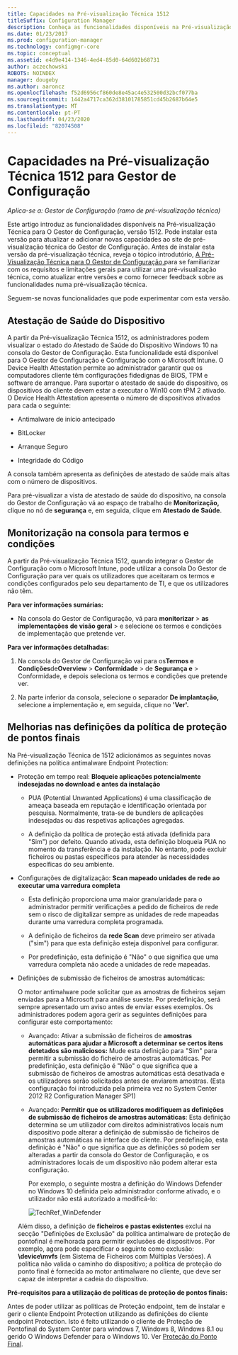 ```yaml
---
title: Capacidades na Pré-visualização Técnica 1512
titleSuffix: Configuration Manager
description: Conheça as funcionalidades disponíveis na Pré-visualização Técnica para O Gestor de Configuração, versão 1512.
ms.date: 01/23/2017
ms.prod: configuration-manager
ms.technology: configmgr-core
ms.topic: conceptual
ms.assetid: e4d9e414-1346-4ed4-85d0-64d602b68731
author: aczechowski
ROBOTS: NOINDEX
manager: dougeby
ms.author: aaroncz
ms.openlocfilehash: f52d6956cf860de8e45ac4e532500d32bcf077ba
ms.sourcegitcommit: 1442a4717ca362d38101785851cd45b2687b64e5
ms.translationtype: MT
ms.contentlocale: pt-PT
ms.lasthandoff: 04/23/2020
ms.locfileid: "82074508"
---
```

# <a name="capabilities-in-technical-preview-1512-for-configuration-manager"></a>Capacidades na Pré-visualização Técnica 1512 para Gestor de Configuração

*Aplica-se a: Gestor de Configuração (ramo de pré-visualização técnica)*

Este artigo introduz as funcionalidades disponíveis na Pré-visualização Técnica para O Gestor de Configuração, versão 1512. Pode instalar esta versão para atualizar e adicionar novas capacidades ao site de pré-visualização técnica do Gestor de Configuração. Antes de instalar esta versão da pré-visualização técnica, reveja o tópico introdutório, [A Pré-Visualização Técnica para O Gestor de Configuração,](technical-preview.md)para se familiarizar com os requisitos e limitações gerais para utilizar uma pré-visualização técnica, como atualizar entre versões e como fornecer feedback sobre as funcionalidades numa pré-visualização técnica.  

 Seguem-se novas funcionalidades que pode experimentar com esta versão.  

##  <a name="device-health-attestation"></a><a name="bkmk_devicehealth"></a>Atestação de Saúde do Dispositivo  
 A partir da Pré-visualização Técnica 1512, os administradores podem visualizar o estado do Atestado de Saúde do Dispositivo Windows 10 na consola do Gestor de Configuração.  Esta funcionalidade está disponível para O Gestor de Configuração e Configuração com o Microsoft Intune. O Device Health Attestation permite ao administrador garantir que os computadores cliente têm configurações fidedignas de BIOS, TPM e software de arranque. Para suportar o atestado de saúde do dispositivo, os dispositivos do cliente devem estar a executar o Win10 com tPM 2 ativado. O Device Health Attestation apresenta o número de dispositivos ativados para cada o seguinte:  

-   Antimalware de início antecipado  

-   BitLocker  

-   Arranque Seguro  

-   Integridade do Código  

A consola também apresenta as definições de atestado de saúde mais altas com o número de dispositivos.  

Para pré-visualizar a vista de atestado de saúde do dispositivo, na consola do Gestor de Configuração vá ao espaço de trabalho de **Monitorização,** clique no nó de **segurança** e, em seguida, clique em **Atestado de Saúde**.  

##  <a name="in-console-monitoring-for-terms-and-conditions"></a><a name="bkmk_viewterms"></a>Monitorização na consola para termos e condições  
A partir da Pré-visualização Técnica 1512, quando integrar o Gestor de Configuração com o Microsoft Intune, pode utilizar a consola Do Gestor de Configuração para ver quais os utilizadores que aceitaram os termos e condições configurados pelo seu departamento de TI, e que os utilizadores não têm.  

**Para ver informações sumárias:**  

-   Na consola do Gestor de Configuração, vá para **monitorizar** > **as implementações** **de visão geral** > e selecione os termos e condições de implementação que pretende ver.  

**Para ver informações detalhadas:**  

1.  Na consola do Gestor de Configuração vai para os**Termos e Condições**de**Overview** > **Conformidade** > de **Segurança e** > Conformidade, e depois seleciona os termos e condições que pretende ver.  

2.  Na parte inferior da consola, selecione o separador **De implantação,** selecione a implementação e, em seguida, clique no **'Ver'.**  

##  <a name="improvements-to-endpoint-protection-policy-settings"></a><a name="bkmk_EPpolicy"></a>Melhorias nas definições da política de proteção de pontos finais  
Na Pré-visualização Técnica de 1512 adicionámos as seguintes novas definições na política antimalware Endpoint Protection:  

-   Proteção em tempo real: **Bloqueie aplicações potencialmente indesejadas no download e antes da instalação**  

    -   PUA (Potential Unwanted Applications) é uma classificação de ameaça baseada em reputação e identificação orientada por pesquisa. Normalmente, trata-se de bundlers de aplicações indesejadas ou das respetivas aplicações agregadas.  

    -   A definição da política de proteção está ativada (definida para "Sim") por defeito. Quando ativada, esta definição bloqueia PUA no momento da transferência e da instalação. No entanto, pode excluir ficheiros ou pastas específicos para atender às necessidades específicas do seu ambiente.  

-   Configurações de digitalização: **Scan mapeado unidades de rede ao executar uma varredura completa**  

    -   Esta definição proporciona uma maior granularidade para o administrador permitir verificações a pedido de ficheiros de rede sem o risco de digitalizar sempre as unidades de rede mapeadas durante uma varredura completa programada.  

    -   A definição de ficheiros da **rede Scan** deve primeiro ser ativada ("sim") para que esta definição esteja disponível para configurar.  

    -   Por predefinição, esta definição é "Não" o que significa que uma varredura completa não acede a unidades de rede mapeadas.  

-   Definições de submissão de ficheiros de amostras automáticas:  

     O motor antimalware pode solicitar que as amostras de ficheiros sejam enviadas para a Microsoft para análise sueste. Por predefinição, será sempre apresentado um aviso antes de enviar esses exemplos. Os administradores podem agora gerir as seguintes definições para configurar este comportamento:  

    -   Avançado: Ativar a submissão de ficheiros de **amostras automáticas para ajudar a Microsoft a determinar se certos itens detetados são maliciosos:** Mude esta definição para "Sim" para permitir a submissão do ficheiro de amostras automáticas. Por predefinição, esta definição é "Não" o que significa que a submissão de ficheiros de amostras automáticas está desativada e os utilizadores serão solicitados antes de enviarem amostras.   (Esta configuração foi introduzida pela primeira vez no System Center 2012 R2 Configuration Manager SP1)  

    -   Avançado: **Permitir que os utilizadores modifiquem as definições de submissão de ficheiros de amostras automáticas**: Esta definição determina se um utilizador com direitos administrativos locais num dispositivo pode alterar a definição de submissão de ficheiros de amostras automáticas na interface do cliente. Por predefinição, esta definição é "Não" o que significa que as definições só podem ser alteradas a partir da consola do Gestor de Configuração, e os administradores locais de um dispositivo não podem alterar esta configuração.  

         Por exemplo, o seguinte mostra a definição do Windows Defender no Windows 10 definida pelo administrador conforme ativado, e o utilizador não está autorizado a modificá-lo:  

         ![TechRef&#95;WinDefender](../../core/get-started/media/TechRef_WinDefender.png "TechRef_WinDefender")  

    Além disso, a definição de **ficheiros e pastas existentes** exclui na secção "Definições de Exclusão" da política antimalware de proteção de pontofinal é melhorada para permitir exclusões de dispositivos. Por exemplo, agora pode especificar o seguinte como exclusão: **\device\mvfs** (em Sistema de Ficheiros com Múltiplas Versões). A política não valida o caminho do dispositivo; a política de proteção do ponto final é fornecida ao motor antimalware no cliente, que deve ser capaz de interpretar a cadeia do dispositivo.  

**Pré-requisitos para a utilização de políticas de proteção de pontos finais:**  

Antes de poder utilizar as políticas de Proteção endpoint, tem de instalar e gerir o cliente Endpoint Protection utilizando as definições do cliente endpoint Protection. Isto é feito utilizando o cliente de Proteção de Pontofinal do System Center para windows 7, Windows 8, Windows 8.1 ou gerido O Windows Defender para o Windows 10. Ver [Proteção do Ponto Final](../../protect/deploy-use/endpoint-protection.md).  
